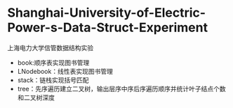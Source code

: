 # Shanghai-University-of-Electric-Power-s-Data-Struct-Experiment
上海电力大学信管数据结构实验
- book:顺序表实现图书管理
- LNodebook：线性表实现图书管理
- stack：链栈实现括号匹配
- tree：先序遍历建立二叉树，输出层序中序后序遍历顺序并统计叶子结点个数和二叉树深度
